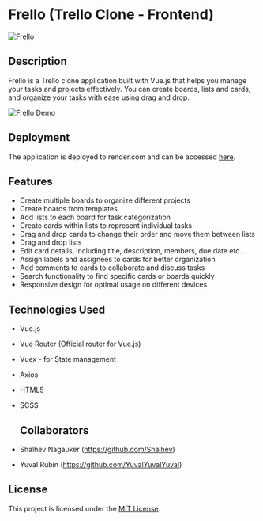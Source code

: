 # Frello (Trello Clone - Frontend)

![Frello](https://res.cloudinary.com/dvirco123/image/upload/v1687267459/My%20photos/Frello_zuw4o0.png)


## Description
Frello is a Trello clone application built with Vue.js that helps you manage your tasks and projects effectively. You can create boards, lists and cards, and organize your tasks with ease using drag and drop.

![Frello Demo](https://res.cloudinary.com/dvirco123/image/upload/v1687267501/My%20photos/frello_gbts8h.gif)

## Deployment
The application is deployed to render.com and can be accessed [here](https://frello.onrender.com/#/).

## Features
- Create multiple boards to organize different projects
- Create boards from templates.
- Add lists to each board for task categorization
- Create cards within lists to represent individual tasks
- Drag and drop cards to change their order and move them between lists
- Drag and drop lists
- Edit card details, including title, description, members, due date etc...
- Assign labels and assignees to cards for better organization
- Add comments to cards to collaborate and discuss tasks
- Search functionality to find specific cards or boards quickly
- Responsive design for optimal usage on different devices

## Technologies Used
- Vue.js
- Vue Router (Official router for Vue.js)
- Vuex - for State management
- Axios
- HTML5 
- SCSS

  ## Collaborators
- Shalhev Nagauker (https://github.com/Shalhev)
- Yuval Rubin (https://github.com/YuvalYuvalYuval)


## License
This project is licensed under the [MIT License](https://opensource.org/license/mit/).
